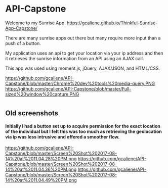 # API-Capstone

Welcome to my Sunrise App.
https://gcaliene.github.io/Thinkful-Sunrise-App-Capstone/

There are many sunrise apps out there but many require more input than a push of a button.

My application uses an api to get your location via your ip address and then it retrieves the sunrise information from an API using an AJAX call. 

This app was used using moment.js, jQuery, AJAX/JSON, and HTML/CSS.

https://github.com/gcaliene/API-Capstone/blob/master/Chrome%20dev%20tools%20media-query.PNG
https://github.com/gcaliene/API-Capstone/blob/master/Full-sized%20window%20capture.PNG

#
#

## Old screenshots
#### Initially I had a button set up to acquire permission for the exact location of the individual but I felt this was too much as retrieving the geolocation via ip was less intrusive and offered a smoother flow.
https://github.com/gcaliene/API-Capstone/blob/master/Screen%20Shot%202017-08-14%20at%2011.04.28%20PM.png
https://github.com/gcaliene/API-Capstone/blob/master/Screen%20Shot%202017-08-14%20at%2011.04.36%20PM.png
https://github.com/gcaliene/API-Capstone/blob/master/Screen%20Shot%202017-08-14%20at%2011.04.49%20PM.png









